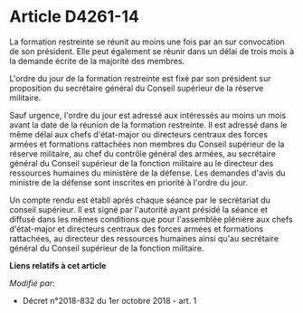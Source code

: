 # Article D4261-14

La formation restreinte se réunit au moins une fois par an sur convocation de son président. Elle peut également se réunir
dans un délai de trois mois à la demande écrite de la majorité des membres.

L'ordre du jour de la formation restreinte est fixé par son président sur proposition du secrétaire général du Conseil
supérieur de la réserve militaire.

Sauf urgence, l'ordre du jour est adressé aux intéressés au moins un mois avant la date de la réunion de la formation
restreinte. Il est adressé dans le même délai aux chefs d'état-major ou directeurs centraux des forces armées et formations
rattachées non membres du Conseil supérieur de la réserve militaire, au chef du contrôle général des armées, au secrétaire
général du Conseil supérieur de la fonction militaire au le directeur des ressources humaines du ministère de la défense. Les
demandes d'avis du ministre de la défense sont inscrites en priorité à l'ordre du jour.

Un compte rendu est établi après chaque séance par le secrétariat du conseil supérieur. Il est signé par l'autorité ayant
présidé la séance et diffusé dans les mêmes conditions que pour l'assemblée plénière aux chefs d'état-major et directeurs
centraux des forces armées et formations rattachées, au directeur des ressources humaines ainsi qu'au secrétaire général du
Conseil supérieur de la fonction militaire.

**Liens relatifs à cet article**

_Modifié par_:

  - Décret n°2018-832 du 1er octobre 2018 - art. 1
